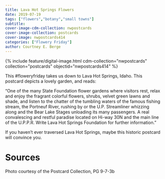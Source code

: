 ```yaml
---
title: Lava Hot Springs Flowers
date: 2019-07-19
tags: ["flowers","botany","small towns"]
subtitle: 
cover-image-cdm-collection: nwpostcards
cover-image-collection: postcards
cover-image: nwpostcards414
categories: ["Flowery Friday"]
author: Courtney E. Berge
---
```


{% include feature/digital-image.html cdm-collection="nwpostcards" collection="postcards" objectid="nwpostcards414" %}

This #floweryfriday takes us down to Lava Hot Springs, Idaho. This postcard depicts a lovely garden, and reads:

“One of the many State Foundation flower gardens where visitors rest, relax and enjoy the fragrant colorful flowers, shrubs, velvet green lawns and shade, and listen to the chatter of the tumbling waters of the famous fishing stream, the Portneuf River, rushing by or the U.P. Streamliner whizzing along and the Bear Lake Stages unloading its many passengers. A real convalescing and restful paradise located on Hi-way 30N and the main line of the U.P.P.R. Write Lava Hot Springs Foundation for further information.”

If you haven’t ever traversed Lava Hot Springs, maybe this historic postcard will convince you. 

# Sources

Photo courtesy of the Postcard Collection, PG 9-7-3b